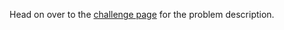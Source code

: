 Head on over to the [challenge page](https://github.com/OMGPOP/EngineeringChallenges/wiki/Cellular-automata) for the problem description.
